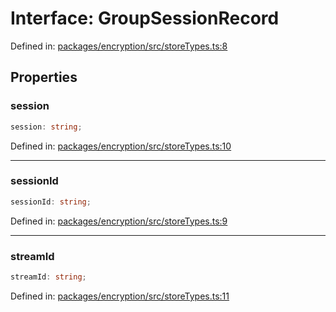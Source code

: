 # Interface: GroupSessionRecord

Defined in: [packages/encryption/src/storeTypes.ts:8](https://github.com/towns-protocol/towns/blob/0db1fd0ac7258e8db8cedfb6183e8eade8284fa1/packages/encryption/src/storeTypes.ts#L8)

## Properties

### session

```ts
session: string;
```

Defined in: [packages/encryption/src/storeTypes.ts:10](https://github.com/towns-protocol/towns/blob/0db1fd0ac7258e8db8cedfb6183e8eade8284fa1/packages/encryption/src/storeTypes.ts#L10)

***

### sessionId

```ts
sessionId: string;
```

Defined in: [packages/encryption/src/storeTypes.ts:9](https://github.com/towns-protocol/towns/blob/0db1fd0ac7258e8db8cedfb6183e8eade8284fa1/packages/encryption/src/storeTypes.ts#L9)

***

### streamId

```ts
streamId: string;
```

Defined in: [packages/encryption/src/storeTypes.ts:11](https://github.com/towns-protocol/towns/blob/0db1fd0ac7258e8db8cedfb6183e8eade8284fa1/packages/encryption/src/storeTypes.ts#L11)
